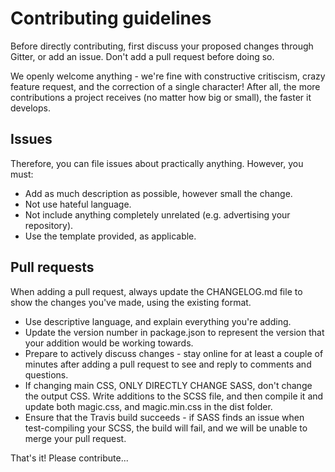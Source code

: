# Contributing guidelines
Before directly contributing, first discuss your proposed changes through Gitter, or add an issue. Don't add a pull request before doing so.

We openly welcome anything - we're fine with constructive critiscism, crazy feature request, and the correction of a single character!
After all, the more contributions a project receives (no matter how big or small), the faster it develops.

## Issues
Therefore, you can file issues about practically anything. However, you must:
* Add as much description as possible, however small the change.
* Not use hateful language.
* Not include anything completely unrelated (e.g. advertising your repository).
* Use the template provided, as applicable.

## Pull requests
When adding a pull request, always update the CHANGELOG.md file to show the changes you've made, using the existing format.
* Use descriptive language, and explain everything you're adding.
* Update the version number in package.json to represent the version that your addition would be working towards.
* Prepare to actively discuss changes - stay online for at least a couple of minutes after adding a pull request to see and reply to comments and questions.
* If changing main CSS, ONLY DIRECTLY CHANGE SASS, don't change the output CSS. Write additions to the SCSS file, and then compile it and update both magic.css, and magic.min.css in the dist folder.
* Ensure that the Travis build succeeds - if SASS finds an issue when test-compiling your SCSS, the build will fail, and we will be unable to merge your pull request.

That's it! Please contribute...
